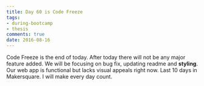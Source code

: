 ```yaml
---
title: Day 60 is Code Freeze
tags: 
- during-bootcamp
- thesis
comments: true
date: 2016-08-16
---
```


Code Freeze is the end of today. After today there will not be any major feature added. We will be focusing on bug fix, updating readme and <b>styling</b>. Our web app is functional but lacks visual appeals right now. Last 10 days in Makersquare. I will make every day count.   